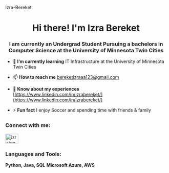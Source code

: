 Izra-Bereket
<h1 align="center">Hi there! I'm Izra Bereket</h1>
<h3 align="center"> I am currently an Undergrad Student Pursuing a bachelors in Computer Science at the University of Minnesota Twin Cities </h3>

- 🌱 **I’m currently learning** IT Infrastructure at the University of Minnesota Twin Cities

- 📫 **How to reach me** bereketizraaa123@gmail.com

- 📄 **Know about my experiences** [https://www.linkedin.com/in/izrabereket/](https://www.linkedin.com/in/izrabereket/)

- ⚡ **Fun fact** I enjoy Soccer and spending time with friends & family

<h3 align="left">Connect with me:</h3>
<p align="left">
<a href="https://linkedin.com/in/izrabereket" target="blank"><img align="center" src="https://raw.githubusercontent.com/rahuldkjain/github-profile-readme-generator/master/src/images/icons/Social/linked-in-alt.svg" alt="izrabereket" height="30" width="40" /></a>
</p>

<h3 align="left">Languages and Tools:</h3>

**Python, Java, SQL**
**Microsoft Azure, AWS**
